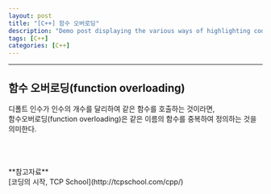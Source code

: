```yaml
---
layout: post
title: "[C++] 함수 오버로딩"
description: "Demo post displaying the various ways of highlighting code in Markdown."
tags: [C++]
categories: [C++]
---
```


------------------------------------------------------------------------------------------------------------

## 함수 오버로딩(function overloading)
디폴트 인수가 인수의 개수를 달리하여 같은 함수를 호출하는 것이라면,  
함수오버로딩(function overloading)은 같은 이름의 함수를 중복하여 정의하는 것을 의미한다.    



<br/>
<br/>
<br/>
**참고자료**<br/>
[코딩의 시작, TCP School](http://tcpschool.com/cpp/)
